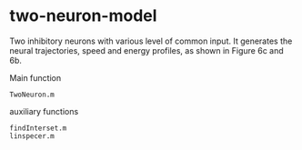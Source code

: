 # two-neuron-model
Two inhibitory neurons with various level of common input.
It generates the neural trajectories, speed and energy profiles, as shown in Figure 6c and 6b.

Main function 

  	TwoNeuron.m
	
auxiliary functions 

  	findInterset.m 
  	linspecer.m
